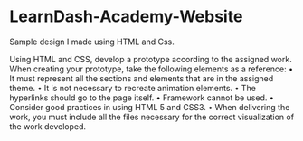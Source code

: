 # LearnDash-Academy-Website
Sample design I made using HTML and Css.

Using HTML and CSS, develop a prototype according to the assigned work.
When creating your prototype, take the following elements as a reference:
• It must represent all the sections and elements that are in the assigned theme.
• It is not necessary to recreate animation elements.
• The hyperlinks should go to the page itself.
• Framework cannot be used.
• Consider good practices in using HTML 5 and CSS3.
• When delivering the work, you must include all the files necessary for the correct visualization 
of the work developed.
